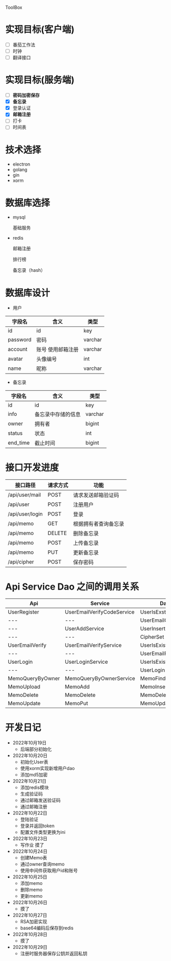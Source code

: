ToolBox

# 实现目标(客户端)

- [ ] 番茄工作法
- [ ] 时钟
- [ ] 翻译接口

# 实现目标(服务端)

- [ ] **密码加密保存**
- [x] **备忘录**
- [x] 登录认证
- [x] **邮箱注册**
- [ ] 打卡
- [ ] 时间表

# 技术选择

- electron
- golang
- gin
- xorm

# 数据库选择

- mysql

  基础服务

- redis

  邮箱注册

  排行榜

  备忘录（hash）



# 数据库设计

* 用户

| 字段名   | 含义              | 类型    |
| -------- | ----------------- | ------- |
| id       | id                | key     |
| password | 密码              | varchar |
| account  | 账号 使用邮箱注册 | varchar |
| avatar   | 头像编号          | int     |
| name     | 昵称              | varchar |

* 备忘录

| 字段名   | 含义               | 类型    |
| -------- | ------------------ | ------- |
| id       | id                 | key     |
| info     | 备忘录中存储的信息 | varchar |
| owner    | 拥有者             | bigint  |
| status   | 状态               | int     |
| end_time | 截止时间           | bigint  |




# 接口开发进度

| 接口路径        | 请求方式 | 功能                 |
| --------------- | -------- | -------------------- |
| /api/user/mail  | POST     | 请求发送邮箱验证码   |
| /api/user       | POST     | 注册用户             |
| /api/user/login | POST     | 登录                 |
| /api/memo       | GET      | 根据拥有者查询备忘录 |
| /api/memo       | DELETE   | 删除备忘录           |
| /api/memo       | POST     | 上传备忘录           |
| /api/memo       | PUT      | 更新备忘录           |
| /api/cipher     | POST     | 保存密码             |



# Api Service Dao 之间的调用关系

| Api              | Service                    | Dao                |
| ---------------- | -------------------------- | ------------------ |
| UserRegister     | UserEmailVerifyCodeService | UserIsExst         |
| ---              | ---                        | UserEmailCodeGet   |
| ---              | UserAddService             | UserInsert         |
| ---              | ---                        | CipherSet          |
| UserEmailVerify  | UserEmailVerifyService     | UserIsExist        |
| ---              | ---                        | UserEmailRedisSave |
| UserLogin        | UserLoginService           | UserIsExist        |
| ---              | ---                        | UserLogin          |
| MemoQueryByOwner | MemoQueryByOwnerService    | MemoFindByOwner    |
| MemoUpload       | MemoAdd                    | MemoInsert         |
| MemoDelete       | MemoDelete                 | MemoDelete         |
| MemoUpdate       | MemoPut                    | MemoUpdate         |







# 开发日记

* 2022年10月19日 
  * 后端部分初始化
* 2022年10月20日
  * 初始化User表
  * 使用xorm实现新增用户dao
  * 添加md5加密
* 2022年10月21日
  * 添加redis模块
  * 生成验证码
  * 通过邮箱发送验证码
  * 通过邮箱注册
* 2022年10月22日
  * 登陆验证
  * 登录并返回token
  * 配置文件类型更换为ini
* 2022年10月23日
  * 写作业 摸了
* 2022年10月24日
  * 创建Memo表
  * 通过owner查询memo
  * 使用中间件获取用户id和账号
* 2022年10月25日
  * 添加memo
  * 删除memo
  * 更新memo
* 2022年10月26日
  * 摸了
* 2022年10月27日
  * RSA加密实现
  * base64编码后保存到redis
* 2022年10月28日
  * 摸了
* 2022年10月29日
  * 注册时服务器保存公钥并返回私钥

